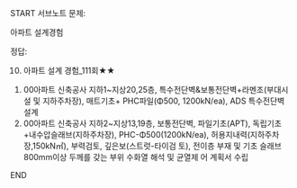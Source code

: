 START
서브노트
문제:

아파트 설계경험 

정답:

010. 아파트 설계 경험_111회★★
1) 00아파트 신축공사
지하1~지상20,25층, 특수전단벽&보통전단벽+라멘조(부대시설 및 지하주차장), 매트기초+
PHC파일(Φ500, 1200kN/ea), ADS 특수전단벽 설계
2) 00아파트 신축공사
지하2~지상13,19층, 보통전단벽, 파일기초(APT), 독립기초+내수압슬래브(지하주차장),
PHC-Φ500(1200kN/ea), 허용지내력(지하주차장,150kN㎡), 부력검토, 깊은보(스트럿-타이검
토), 전이층 부재 및 기초 슬래브 800mm이상 두께를 갖는 부위 수화열 해석 및 균열제
어 계획서 수립
<!--ID: 1727688301309-->
END